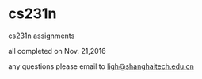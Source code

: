 # cs231n
cs231n assignments

all completed on Nov. 21,2016

any questions please email to ligh@shanghaitech.edu.cn
